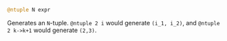 ```julia
@ntuple N expr
```

Generates an `N`-tuple. `@ntuple 2 i` would generate `(i_1, i_2)`, and `@ntuple 2 k->k+1` would generate `(2,3)`.

